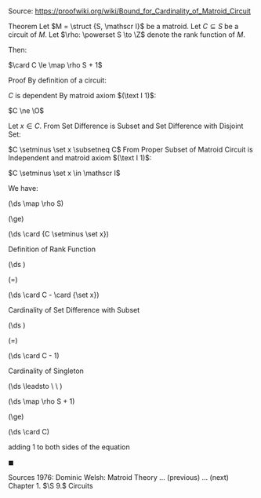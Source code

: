# 

Source: https://proofwiki.org/wiki/Bound_for_Cardinality_of_Matroid_Circuit

Theorem
Let $M = \struct {S, \mathscr I}$ be a matroid.
Let $C \subseteq S$ be a circuit of $M$.
Let $\rho: \powerset S \to \Z$ denote the rank function of $M$.

Then:

$\card C \le \map \rho S + 1$


Proof
By definition of a circuit:

$C$ is dependent
By matroid axiom $(\text I 1)$:

$C \ne \O$

Let $x \in C$.
From Set Difference is Subset and Set Difference with Disjoint Set:

$C \setminus \set x \subsetneq C$
From Proper Subset of Matroid Circuit is Independent and matroid axiom $(\text I 1)$:

$C \setminus \set x \in \mathscr I$

We have:














\(\ds \map \rho S\)

\(\ge\)







\(\ds \card {C \setminus \set x}\)





Definition of Rank Function














\(\ds \)

\(=\)







\(\ds \card C - \card {\set x}\)





Cardinality of Set Difference with Subset














\(\ds \)

\(=\)







\(\ds \card C - 1\)





Cardinality of Singleton








\(\ds \leadsto \ \ \)





\(\ds \map \rho S + 1\)

\(\ge\)







\(\ds \card C\)





adding $1$ to both sides of the equation



$\blacksquare$


Sources
1976: Dominic Welsh: Matroid Theory ... (previous) ... (next) Chapter $1.$ $\S 9.$ Circuits




